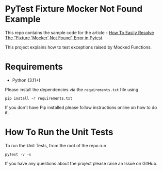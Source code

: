 # PyTest Fixture Mocker Not Found Example

This repo contains the sample code for the article - [How To Easily Resolve The "Fixture 'Mocker' Not Found" Error in Pytest](https://pytest-with-eric.com/introduction/fixture-mocker-not-found/) 

This project explains how to test exceptions raised by Mocked Functions.

# Requirements
* Python (3.11+)

Please install the dependencies via the `requirements.txt` file using 
```commandline
pip install -r requirements.txt
```
If you don't have Pip installed please follow instructions online on how to do it.

# How To Run the Unit Tests
To run the Unit Tests, from the root of the repo run
```commandline
pytest -v -s
```

If you have any questions about the project please raise an Issue on GitHub. 